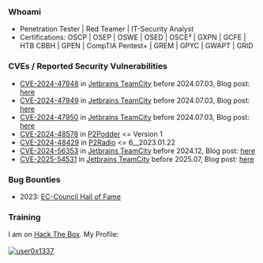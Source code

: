 ### Whoami 
* Penetration Tester | Red Teamer | IT-Security Analyst
* Certifications: OSCP | OSEP | OSWE | OSED | OSCE³ | GXPN | GCFE | HTB CBBH | GPEN | CompTIA Pentest+ | GREM | GPYC | GWAPT | GRID

### CVEs / Reported Security Vulnerabilities
* [CVE-2024-47948](https://nvd.nist.gov/vuln/detail/CVE-2024-47948) in [Jetbrains TeamCity](https://www.jetbrains.com/privacy-security/issues-fixed/) before 2024.07.03, Blog post: [here](https://blog.siegbert-security.de/portfolio/cve-2024-47948/)
* [CVE-2024-47949](https://nvd.nist.gov/vuln/detail/CVE-2024-47949) in [Jetbrains TeamCity](https://www.jetbrains.com/privacy-security/issues-fixed/) before 2024.07.03, Blog post: [here](https://blog.siegbert-security.de/portfolio/cve-2024-47949/)
* [CVE-2024-47950](https://nvd.nist.gov/vuln/detail/CVE-2024-47950) in [Jetbrains TeamCity](https://www.jetbrains.com/privacy-security/issues-fixed/) before 2024.07.03, Blog post: [here](https://blog.siegbert-security.de/portfolio/cve-2024-47950/)
* [CVE-2024-48578](https://www.cve.org/CVERecord?id=CVE-2024-48578) in [P2Podder](https://www.p2tools.de/p2podder/) <= Version 1
* [CVE-2024-48429](https://www.cve.org/CVERecord?id=CVE-2024-48429) in [P2Radio](https://www.p2tools.de/p2radio/) <= 6__2023.01.22
* [CVE-2024-56353](https://nvd.nist.gov/vuln/detail/CVE-2024-56353) in [Jetbrains TeamCity](https://www.jetbrains.com/privacy-security/issues-fixed/) before 2024.12, Blog post: [here](https://blog.siegbert-security.de/portfolio/cve-2024-56353/)
* [CVE-2025-54531](https://nvd.nist.gov/vuln/detail/CVE-2025-54531) in [Jetbrains TeamCity](https://www.jetbrains.com/privacy-security/issues-fixed/) before 2025.07, Blog post: [here](https://blog.siegbert-security.de/portfolio/cve-2025-54531/)
### Bug Bounties 
* 2023: [EC-Council Hall of Fame](https://www.eccouncil.org/bug-bounty/hall-of-fame/)
  
### Training
I am on [Hack The Box](https://www.hackthebox.eu/). My Profile:
<br><br>
[ ![user0x1337](https://www.hackthebox.eu/badge/image/1384778)](https://app.hackthebox.com/profile/1384778)
